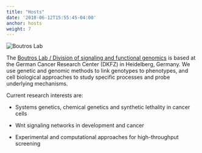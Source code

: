 ```yaml
---
title: "Hosts"
date: '2018-06-12T15:55:45-04:00'
anchor: hosts
weight: 7
---
```

![Boutros Lab](/./hosts_files/separate_banner_dkfz.png)

The [Boutros Lab / Division of signaling and functional genomics](https://www.dkfz.de/en/signaling/index.php) is based at the German Cancer Research Center (DKFZ) in Heidelberg, Germany. We use genetic and genomic methods to link genotypes to phenotypes, and cell biological approaches to study specific processes and probe underlying mechanisms. 

Current research interests are:

* Systems genetics, chemical genetics and synthetic lethality in cancer cells

* Wnt signaling networks in development and cancer

* Experimental and computational approaches for high-throughput screening